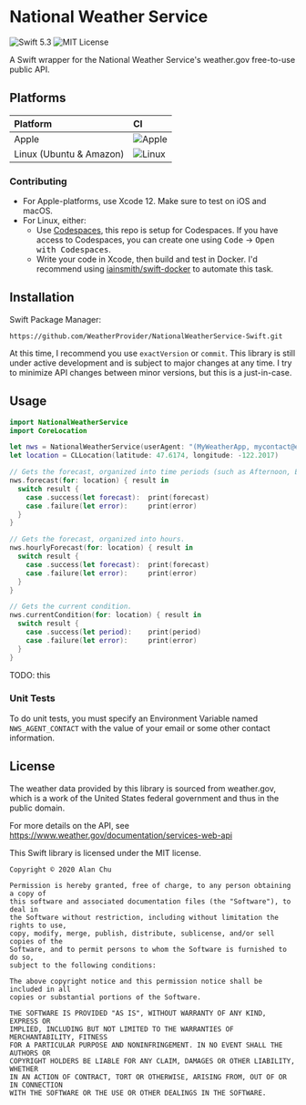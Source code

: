 # National Weather Service
![Swift 5.3](https://img.shields.io/badge/swift-5.3-orange)
![MIT License](https://img.shields.io/badge/license-MIT-lightgrey)

A Swift wrapper for the National Weather Service's weather.gov free-to-use public API.

## Platforms
| Platform | CI |
| :------- | :- |
| Apple    | ![Apple](https://github.com/WeatherProvider/NationalWeatherService-Swift/workflows/Apple/badge.svg) |
| Linux (Ubuntu & Amazon) | ![Linux](https://github.com/ualch9/NationalWeatherService-Swift/workflows/Linux/badge.svg) |

### Contributing
- For Apple-platforms, use Xcode 12. Make sure to test on iOS and macOS.
- For Linux, either:
  - Use [Codespaces](https://docs.github.com/en/github/developing-online-with-codespaces/about-codespaces), this repo is setup for Codespaces. If you have access to Codespaces, you can create one using <kbd>Code</kbd> → <kbd>Open with Codespaces</kbd>.
  - Write your code in Xcode, then build and test in Docker. I'd recommend using [iainsmith/swift-docker](https://github.com/iainsmith/swift-docker) to automate this task.

## Installation
Swift Package Manager: 
```
https://github.com/WeatherProvider/NationalWeatherService-Swift.git
```

At this time, I recommend you use `exactVersion` or `commit`. This library is still under active development and is subject to major changes at any time. I try to minimize API changes between minor versions, but this is a just-in-case.
## Usage
```swift
import NationalWeatherService
import CoreLocation

let nws = NationalWeatherService(userAgent: "(MyWeatherApp, mycontact@example.com)")
let location = CLLocation(latitude: 47.6174, longitude: -122.2017)

// Gets the forecast, organized into time periods (such as Afternoon, Evening, etc).
nws.forecast(for: location) { result in
  switch result {
    case .success(let forecast):  print(forecast)
    case .failure(let error):     print(error)
  }
}

// Gets the forecast, organized into hours.
nws.hourlyForecast(for: location) { result in
  switch result {
    case .success(let forecast):  print(forecast)
    case .failure(let error):     print(error)
  }
}

// Gets the current condition.
nws.currentCondition(for: location) { result in
  switch result {
    case .success(let period):    print(period)
    case .failure(let error):     print(error)
  }
}
```

TODO: this

### Unit Tests
To do unit tests, you must specify an Environment Variable named `NWS_AGENT_CONTACT` with
the value of your email or some other contact information.

## License
The weather data provided by this library is sourced from weather.gov, which is a work of the 
United States federal government and thus in the public domain.

For more details on the API, see https://www.weather.gov/documentation/services-web-api

This Swift library is licensed under the MIT license.

```
Copyright © 2020 Alan Chu

Permission is hereby granted, free of charge, to any person obtaining a copy of 
this software and associated documentation files (the "Software"), to deal in 
the Software without restriction, including without limitation the rights to use,
copy, modify, merge, publish, distribute, sublicense, and/or sell copies of the 
Software, and to permit persons to whom the Software is furnished to do so, 
subject to the following conditions:

The above copyright notice and this permission notice shall be included in all 
copies or substantial portions of the Software.

THE SOFTWARE IS PROVIDED "AS IS", WITHOUT WARRANTY OF ANY KIND, EXPRESS OR 
IMPLIED, INCLUDING BUT NOT LIMITED TO THE WARRANTIES OF MERCHANTABILITY, FITNESS 
FOR A PARTICULAR PURPOSE AND NONINFRINGEMENT. IN NO EVENT SHALL THE AUTHORS OR 
COPYRIGHT HOLDERS BE LIABLE FOR ANY CLAIM, DAMAGES OR OTHER LIABILITY, WHETHER 
IN AN ACTION OF CONTRACT, TORT OR OTHERWISE, ARISING FROM, OUT OF OR IN CONNECTION 
WITH THE SOFTWARE OR THE USE OR OTHER DEALINGS IN THE SOFTWARE.
```
